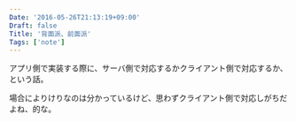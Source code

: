 ```yaml
---
Date: '2016-05-26T21:13:19+09:00'
Draft: false
Title: '背面派、前面派'
Tags: ['note']
---
```


アプリ側で実装する際に、サーバ側で対応するかクライアント側で対応するか、という話。

場合によりけりなのは分かっているけど、思わずクライアント側で対応しがちだよね、的な。
